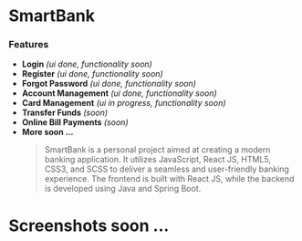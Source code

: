 # SmartBank

### Features

- **Login** _(ui done, functionality soon)_
- **Register** _(ui done, functionality soon)_
- **Forgot Password** _(ui done, functionality soon)_
- **Account Management** _(ui done, functionality soon)_
- **Card Management** _(ui in progress, functionality soon)_
- **Transfer Funds** _(soon)_
- **Online Bill Payments** _(soon)_  
- **More soon ...**
  > SmartBank is a personal project aimed at creating a modern banking application. It utilizes JavaScript, React JS, HTML5, CSS3, and SCSS to deliver a seamless and user-friendly banking experience. The frontend is built with React JS, while the backend is developed using Java and Spring Boot.

# Screenshots soon ...
